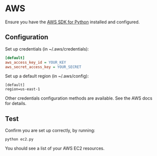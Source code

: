 # AWS

Ensure you have the [AWS SDK for Python](https://github.com/boto/boto3) installed and configured.

## Configuration

Set up credentials (in ~/.aws/credentials):
```ini
[default]
aws_access_key_id = YOUR_KEY
aws_secret_access_key = YOUR_SECRET
```

Set up a default region (in ~/.aws/config):
```
[default]
region=us-east-1
```

Other credentials configuration methods are available. See the AWS docs for details.

## Test

Confirm you are set up correctly, by running:

```console
python ec2.py
```

You should see a list of your AWS EC2 resources.